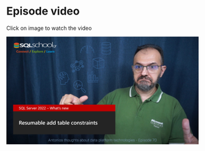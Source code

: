 # Episode video

Click on image to watch the video

[![Watch the video](./ytimage.png)](https://youtu.be/m7_Yq0se7Ec)

